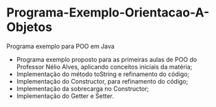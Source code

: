 # Programa-Exemplo-Orientacao-A-Objetos
Programa exemplo para POO em Java
- Programa exemplo proposto para as primeiras aulas de POO do Professor Nélio Alves, aplicando conceitos iniciais da matéria;
- Implementação do método toString e refinamento do código;
- Implementação do Constructor, para refinamento do código;
- Implementação da sobrecarga no Constructor;
- Implementação do Getter e Setter.
